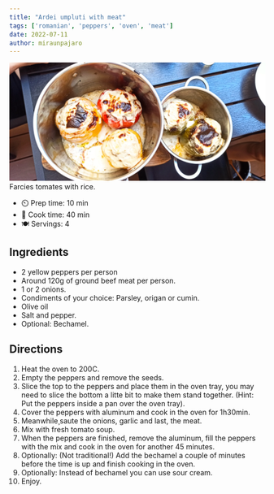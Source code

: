 ```yaml
---
title: "Ardei umpluti with meat"
tags: ['romanian', 'peppers', 'oven', 'meat']
date: 2022-07-11
author: miraunpajaro
---
```


![Ardei umpluti](/recipes/pix/ardei_umpluti.webp)
Farcies tomates with rice.

- ⏲️ Prep time: 10 min
- 🍳 Cook time: 40 min
- 🍽️ Servings: 4

## Ingredients

- 2 yellow peppers per person
- Around 120g of ground beef meat per person.
- 1 or 2 onions.
- Condiments of your choice: Parsley, origan or cumin.
- Olive oil
- Salt and pepper.
- Optional: Bechamel.

## Directions

1. Heat the oven to 200C.
2. Empty the peppers and remove the seeds.
3. Slice the top to the peppers and place them in the oven tray, you may need to slice the bottom a litte bit to make them stand together. (Hint: Put the peppers inside a pan over the oven tray).
4. Cover the peppers with aluminum and cook in the oven for 1h30min.
5. Meanwhile¸saute the onions, garlic and last, the meat.
6. Mix with fresh tomato soup.
7. When the peppers are finished, remove the aluminum, fill the peppers with the mix and cook in the oven for another 45 minutes.
8. Optionally: (Not traditional!) Add the bechamel a couple of minutes before the time is up and finish cooking in the oven.
9. Optionally: Instead of bechamel you can use sour cream.
10. Enjoy.

